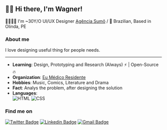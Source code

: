 ## 🤟🏻 Hi there, I'm Wagner!

👨🏻‍🚀🌈 I'm ~30Y/O UI/UX Designer [Agência Sumô](http://sumo.pe) / 🏡 Brazilian, Based in Olinda, PE

### About me

I love designing useful thing for people needs.

---

-  **Learning**: Design, Prototyping and Research (Always) :zap: | Open-Source :fire:	
-  **Organization**: [Eu Médico Residente](http://eumedicoresidente.com.br)
-  **Hobbies**: Music, Comics, Literature and Drama
-  **Fact**: Analys the problem, after designing the solution
-  **Languages**:<br>
![HTML](https://img.shields.io/badge/html%20-%23E34F26.svg?&style=for-the-badge&logo=html5&logoColor=white)
![CSS](https://img.shields.io/badge/css%20-%231572B6.svg?&style=for-the-badge&logo=css3&logoColor=white)


### Find me on

[![Twitter Badge](https://img.shields.io/badge/-@wagnerbeethoven-1ca0f1?style=flat-square&logo=twitter&logoColor=white&link=https://twitter.com/wagnerbeethoven)](https://twitter.com/wagnerbeethoven)  [![Linkedin Badge](https://img.shields.io/badge/-Wagner_Beethoven-blue?style=flat-square&logo=Linkedin&logoColor=white&link=https://www.linkedin.com/in/wagnerbeethoven//)](https://www.linkedin.com/in/wagnerbeethoven/) [![Gmail Badge](https://img.shields.io/badge/-wagnerbeethoven@gmail.com-c14438?style=flat-square&logo=Gmail&logoColor=white&link=mailto:wagnerbeethoven@gmail.com)](mailto:wagnerbeethoven@gmail.com)
